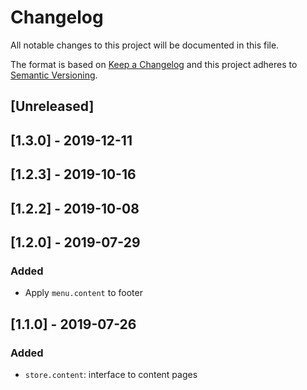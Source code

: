 # Changelog

All notable changes to this project will be documented in this file.

The format is based on [Keep a Changelog](http://keepachangelog.com/en/1.0.0/)
and this project adheres to [Semantic Versioning](http://semver.org/spec/v2.0.0.html).

## [Unreleased]

## [1.3.0] - 2019-12-11

## [1.2.3] - 2019-10-16

## [1.2.2] - 2019-10-08

## [1.2.0] - 2019-07-29

### Added

- Apply `menu.content` to footer

## [1.1.0] - 2019-07-26

### Added

- `store.content`: interface to content pages